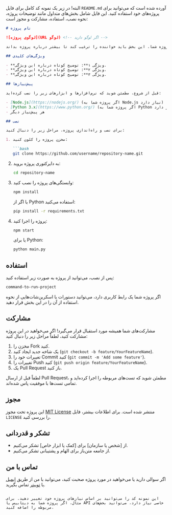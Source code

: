 البته! در زیر یک نمونه کد کامل برای فایل `README.md` آورده شده است که می‌توانید برای پروژه‌های خود استفاده کنید. این فایل شامل بخش‌های متداول مانند توضیحات پروژه، نحوه نصب، استفاده، مشارکت و مجوز است:

```markdown
# نام پروژه

![لوگوی پروژه](URL لوگو) <!-- اگر لوگو دارید -->

یک توضیح کوتاه و جذاب درباره پروژه شما. این بخش باید خواننده را ترغیب کند تا بیشتر درباره پروژه بداند.

## ویژگی‌های کلیدی

- **ویژگی ۱**: توضیح کوتاه درباره این ویژگی.
- **ویژگی ۲**: توضیح کوتاه درباره این ویژگی.
- **ویژگی ۳**: توضیح کوتاه درباره این ویژگی.

## پیش‌نیازها

قبل از شروع، مطمئن شوید که نرم‌افزارها و ابزارهای زیر را نصب کرده‌اید:

- [Node.js](https://nodejs.org/) (اگر پروژه شما به Node.js نیاز دارد)
- [Python 3.x](https://www.python.org/) (اگر پروژه شما به Python نیاز دارد)
- هر پیش‌نیاز دیگر

## نصب

برای نصب و راه‌اندازی پروژه، مراحل زیر را دنبال کنید:

1. مخزن پروژه را کلون کنید:

   ```bash
   git clone https://github.com/username/repository-name.git
   ```

2. به دایرکتوری پروژه بروید:

   ```bash
   cd repository-name
   ```

3. وابستگی‌های پروژه را نصب کنید:

   ```bash
   npm install
   ```

   یا اگر از Python استفاده می‌کنید:

   ```bash
   pip install -r requirements.txt
   ```

4. پروژه را اجرا کنید:

   ```bash
   npm start
   ```

   یا برای Python:

   ```bash
   python main.py
   ```

## استفاده

پس از نصب، می‌توانید از پروژه به صورت زیر استفاده کنید:

```bash
command-to-run-project
```

اگر پروژه شما یک رابط کاربری دارد، می‌توانید دستورات یا اسکرین‌شات‌هایی از نحوه استفاده از آن را در این بخش قرار دهید.

## مشارکت

مشارکت‌های شما همیشه مورد استقبال قرار می‌گیرد! اگر می‌خواهید در این پروژه مشارکت کنید، لطفاً مراحل زیر را دنبال کنید:

1. مخزن را Fork کنید.
2. یک شاخه جدید ایجاد کنید (`git checkout -b feature/YourFeatureName`).
3. تغییرات خود را Commit کنید (`git commit -m 'Add some feature'`).
4. تغییرات را Push کنید (`git push origin feature/YourFeatureName`).
5. یک Pull Request باز کنید.

لطفاً قبل از ارسال Pull Request، مطمئن شوید که تست‌های مربوطه را اجرا کرده‌اید و تمامی تست‌ها با موفقیت پاس شده‌اند.

## مجوز

این پروژه تحت مجوز [MIT License](LICENSE) منتشر شده است. برای اطلاعات بیشتر، فایل `LICENSE` را بررسی کنید.

## تشکر و قدردانی

- از [شخص یا سازمان] برای [کمک یا ابزار خاص] تشکر می‌کنیم.
- از جامعه متن‌باز برای الهام و پشتیبانی تشکر می‌کنیم.

## تماس با من

اگر سوالی دارید یا می‌خواهید در مورد پروژه صحبت کنید، می‌توانید با من از طریق [ایمیل](mailto:your-email@example.com) یا [توییتر](https://twitter.com/yourhandle) تماس بگیرید.

```

این نمونه کد را می‌توانید بر اساس نیازهای پروژه خود تغییر دهید. برای مثال، اگر پروژه شما به دیتابیس یا API خاصی نیاز دارد، می‌توانید بخش‌های مربوطه را اضافه کنید.